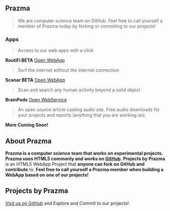 ## Prazma
>We are computer science team on GitHub. Feel free to call yourself a member of Prazma today by forking or commiting to our projects!

### Apps
>Access to our web apps with a click

**RoutiFi BETA** [Open WebApp](https://prazma.github.io/routifi)
>Surf the internet without the internet connection

**Scanar BETA** [Open WebApp](https://prazma.github.io/scanar)
>Scan and search any human activity beyond a solid object

**BrainPods** [Open WebService](https://prazma.github.io/pods)
>An open source article casting audio site. Free audio downloads for your projects and reports (anything that you are working on).

**More Coming Soon!**

## About Prazma
**Prazma is a computer science team that works on experimental projects. Prazma uses HTML5 commonly and works on [GitHub](https://github.com).** **Projects by Prazma** is an HTML5 WebApp Project that **anyone can fork on GitHub and contribute** to. **Feel free to call yourself a Prazma member when building a WebApp based on one of our projects!**

## Projects by Prazma
[Visit us on GitHub](https://github.com/Prazma) and Explore and Commit to our projects!
